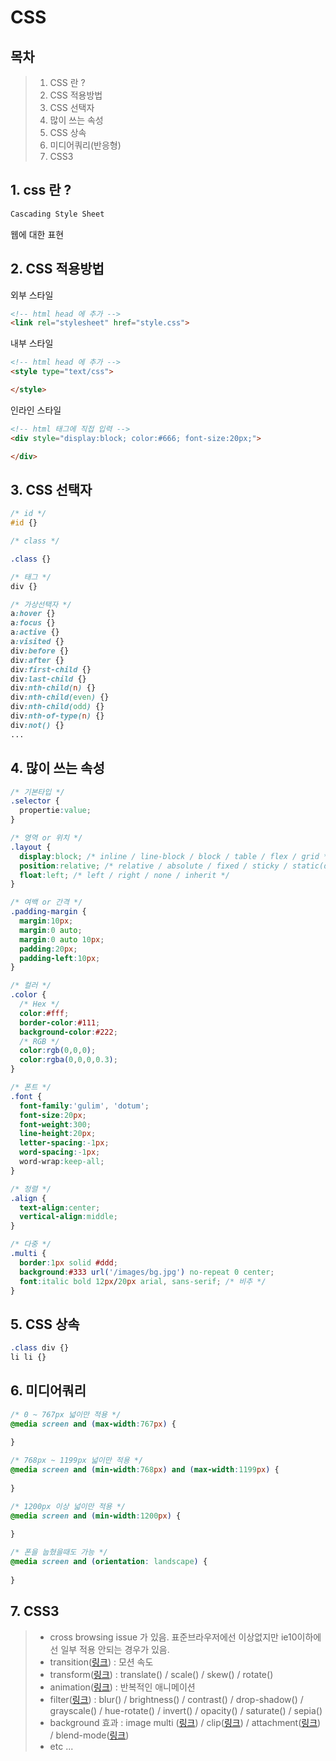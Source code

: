 # CSS

## 목차
> 1. CSS 란 ?
> 2. CSS 적용방법
> 3. CSS 선택자
> 4. 많이 쓰는 속성
> 5. CSS 상속
> 6. 미디어쿼리(반응형)
> 7. CSS3

## 1. css 란 ?

``` bash
Cascading Style Sheet
```  
웹에 대한 표현


## 2. CSS 적용방법
외부 스타일
``` html
<!-- html head 에 추가 -->
<link rel="stylesheet" href="style.css">
```

내부 스타일
``` html
<!-- html head 에 추가 -->
<style type="text/css">

</style>
```

인라인 스타일
``` html
<!-- html 태그에 직접 입력 -->
<div style="display:block; color:#666; font-size:20px;">

</div>
```


## 3. CSS 선택자
``` css
/* id */
#id {}

/* class */

.class {}

/* 태그 */
div {}

/* 가상선택자 */
a:hover {}
a:focus {}
a:active {}
a:visited {}
div:before {}
div:after {}
div:first-child {}
div:last-child {}
div:nth-child(n) {}
div:nth-child(even) {}
div:nth-child(odd) {}
div:nth-of-type(n) {}
div:not() {}
...
```


## 4. 많이 쓰는 속성
``` css
/* 기본타입 */
.selector {
  propertie:value;
}

/* 영역 or 위치 */
.layout {
  display:block; /* inline / line-block / block / table / flex / grid */
  position:relative; /* relative / absolute / fixed / sticky / static(default) */
  float:left; /* left / right / none / inherit */
}

/* 여백 or 간격 */
.padding-margin {
  margin:10px;
  margin:0 auto;
  margin:0 auto 10px;
  padding:20px;
  padding-left:10px;
}

/* 컬러 */
.color {
  /* Hex */
  color:#fff;
  border-color:#111;
  background-color:#222;
  /* RGB */
  color:rgb(0,0,0);
  color:rgba(0,0,0,0.3);
}

/* 폰트 */
.font {
  font-family:'gulim', 'dotum';
  font-size:20px;
  font-weight:300;
  line-height:20px;
  letter-spacing:-1px;
  word-spacing:-1px;
  word-wrap:keep-all;
}

/* 정렬 */
.align {
  text-align:center;
  vertical-align:middle;
}

/* 다중 */
.multi {
  border:1px solid #ddd;
  background:#333 url('/images/bg.jpg') no-repeat 0 center;
  font:italic bold 12px/20px arial, sans-serif; /* 비추 */
}
```


## 5. CSS 상속
``` css
.class div {}
li li {}
```

## 6. 미디어쿼리
``` css
/* 0 ~ 767px 넓이만 적용 */
@media screen and (max-width:767px) {
  
}

/* 768px ~ 1199px 넓이만 적용 */
@media screen and (min-width:768px) and (max-width:1199px) {
  
}

/* 1200px 이상 넓이만 적용 */
@media screen and (min-width:1200px) {
  
}

/* 폰을 눕혔을때도 가능 */
@media screen and (orientation: landscape) {
  
}
```

## 7. CSS3
> - cross browsing issue 가 있음. 표준브라우저에선 이상없지만 ie10이하에선 일부 적용 안되는 경우가 있음.
> - transition([링크](https://poiemaweb.com/css3-transition)) : 모션 속도
> - transform([링크](https://poiemaweb.com/css3-transform)) : translate() / scale() / skew() / rotate()
> - animation([링크](https://poiemaweb.com/css3-animation)) : 반복적인 애니메이션
> - filter([링크](http://bennettfeely.com/filters/)) : blur() / brightness() / contrast() / drop-shadow() / grayscale() / hue-rotate() / invert() / opacity() / saturate() / sepia()
> - background 효과 : image multi ([링크](https://css-tricks.com/css-basics-using-multiple-backgrounds/)) / clip([링크](https://developer.mozilla.org/en-US/docs/Web/CSS/background-clip)) / attachment([링크](https://css-tricks.com/use-cases-fixed-backgrounds-css/)) / blend-mode([링크](https://codepen.io/robinrendle/pen/8c62dc10880c3898bde28d4d78d1f567))
> - etc ...